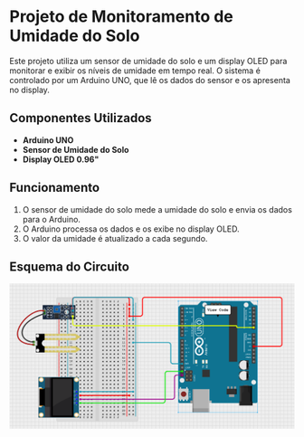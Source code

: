 # Projeto de Monitoramento de Umidade do Solo

Este projeto utiliza um sensor de umidade do solo e um display OLED para monitorar e exibir os níveis de umidade em tempo real. O sistema é controlado por um Arduino UNO, que lê os dados do sensor e os apresenta no display.

## Componentes Utilizados

- **Arduino UNO**
- **Sensor de Umidade do Solo**
- **Display OLED 0.96"**

## Funcionamento

1. O sensor de umidade do solo mede a umidade do solo e envia os dados para o Arduino.
2. O Arduino processa os dados e os exibe no display OLED.
3. O valor da umidade é atualizado a cada segundo.

## Esquema do Circuito

![](sensor_umidade_oled_diagrama.png)

